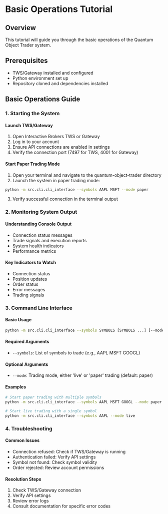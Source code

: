# Basic Operations Tutorial

## Overview

This tutorial will guide you through the basic operations of the Quantum Object Trader system.

## Prerequisites

- TWS/Gateway installed and configured
- Python environment set up
- Repository cloned and dependencies installed

## Basic Operations Guide

### 1. Starting the System

#### Launch TWS/Gateway

1. Open Interactive Brokers TWS or Gateway
2. Log in to your account
3. Ensure API connections are enabled in settings
4. Verify the connection port (7497 for TWS, 4001 for Gateway)

#### Start Paper Trading Mode

1. Open your terminal and navigate to the quantum-object-trader directory
2. Launch the system in paper trading mode:

```bash
python -m src.cli.cli_interface --symbols AAPL MSFT --mode paper
```

3. Verify successful connection in the terminal output

### 2. Monitoring System Output

#### Understanding Console Output

- Connection status messages
- Trade signals and execution reports
- System health indicators
- Performance metrics

#### Key Indicators to Watch

- Connection status
- Position updates
- Order status
- Error messages
- Trading signals

### 3. Command Line Interface

#### Basic Usage

```bash
python -m src.cli.cli_interface --symbols SYMBOLS [SYMBOLS ...] [--mode {live,paper}]
```

#### Required Arguments

- `--symbols`: List of symbols to trade (e.g., AAPL MSFT GOOGL)

#### Optional Arguments

- `--mode`: Trading mode, either 'live' or 'paper' trading (default: paper)

#### Examples

```bash
# Start paper trading with multiple symbols
python -m src.cli.cli_interface --symbols AAPL MSFT GOOGL --mode paper

# Start live trading with a single symbol
python -m src.cli.cli_interface --symbols AAPL --mode live
```

### 4. Troubleshooting

#### Common Issues

- Connection refused: Check if TWS/Gateway is running
- Authentication failed: Verify API settings
- Symbol not found: Check symbol validity
- Order rejected: Review account permissions

#### Resolution Steps

1. Check TWS/Gateway connection
2. Verify API settings
3. Review error logs
4. Consult documentation for specific error codes

